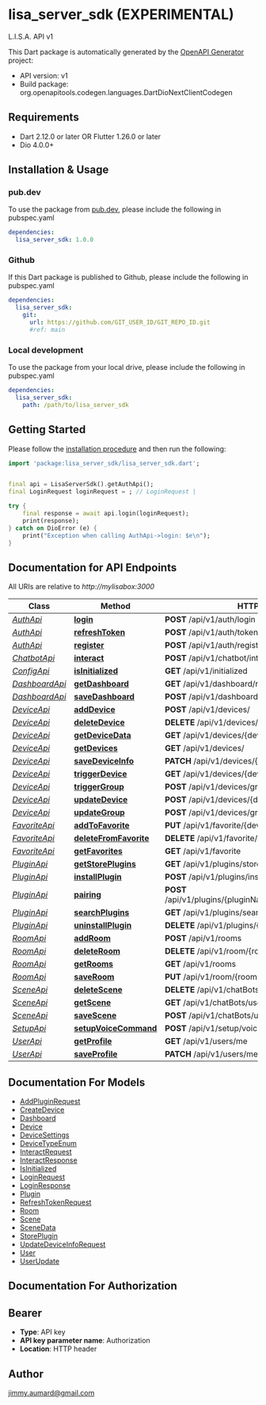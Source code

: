 # lisa_server_sdk (EXPERIMENTAL)
L.I.S.A. API v1

This Dart package is automatically generated by the [OpenAPI Generator](https://openapi-generator.tech) project:

- API version: v1
- Build package: org.openapitools.codegen.languages.DartDioNextClientCodegen

## Requirements

* Dart 2.12.0 or later OR Flutter 1.26.0 or later
* Dio 4.0.0+

## Installation & Usage

### pub.dev
To use the package from [pub.dev](https://pub.dev), please include the following in pubspec.yaml
```yaml
dependencies:
  lisa_server_sdk: 1.0.0
```

### Github
If this Dart package is published to Github, please include the following in pubspec.yaml
```yaml
dependencies:
  lisa_server_sdk:
    git:
      url: https://github.com/GIT_USER_ID/GIT_REPO_ID.git
      #ref: main
```

### Local development
To use the package from your local drive, please include the following in pubspec.yaml
```yaml
dependencies:
  lisa_server_sdk:
    path: /path/to/lisa_server_sdk
```

## Getting Started

Please follow the [installation procedure](#installation--usage) and then run the following:

```dart
import 'package:lisa_server_sdk/lisa_server_sdk.dart';


final api = LisaServerSdk().getAuthApi();
final LoginRequest loginRequest = ; // LoginRequest | 

try {
    final response = await api.login(loginRequest);
    print(response);
} catch on DioError (e) {
    print("Exception when calling AuthApi->login: $e\n");
}

```

## Documentation for API Endpoints

All URIs are relative to *http://mylisabox:3000*

Class | Method | HTTP request | Description
------------ | ------------- | ------------- | -------------
[*AuthApi*](doc/AuthApi.md) | [**login**](doc/AuthApi.md#login) | **POST** /api/v1/auth/login | 
[*AuthApi*](doc/AuthApi.md) | [**refreshToken**](doc/AuthApi.md#refreshtoken) | **POST** /api/v1/auth/token | 
[*AuthApi*](doc/AuthApi.md) | [**register**](doc/AuthApi.md#register) | **POST** /api/v1/auth/register | 
[*ChatbotApi*](doc/ChatbotApi.md) | [**interact**](doc/ChatbotApi.md#interact) | **POST** /api/v1/chatbot/interact | 
[*ConfigApi*](doc/ConfigApi.md) | [**isInitialized**](doc/ConfigApi.md#isinitialized) | **GET** /api/v1/initialized | 
[*DashboardApi*](doc/DashboardApi.md) | [**getDashboard**](doc/DashboardApi.md#getdashboard) | **GET** /api/v1/dashboard/room/{roomId} | 
[*DashboardApi*](doc/DashboardApi.md) | [**saveDashboard**](doc/DashboardApi.md#savedashboard) | **POST** /api/v1/dashboard/room/{roomId} | 
[*DeviceApi*](doc/DeviceApi.md) | [**addDevice**](doc/DeviceApi.md#adddevice) | **POST** /api/v1/devices/ | 
[*DeviceApi*](doc/DeviceApi.md) | [**deleteDevice**](doc/DeviceApi.md#deletedevice) | **DELETE** /api/v1/devices/{deviceId} | 
[*DeviceApi*](doc/DeviceApi.md) | [**getDeviceData**](doc/DeviceApi.md#getdevicedata) | **GET** /api/v1/devices/{deviceId}/data | 
[*DeviceApi*](doc/DeviceApi.md) | [**getDevices**](doc/DeviceApi.md#getdevices) | **GET** /api/v1/devices/ | 
[*DeviceApi*](doc/DeviceApi.md) | [**saveDeviceInfo**](doc/DeviceApi.md#savedeviceinfo) | **PATCH** /api/v1/devices/{deviceId} | 
[*DeviceApi*](doc/DeviceApi.md) | [**triggerDevice**](doc/DeviceApi.md#triggerdevice) | **GET** /api/v1/devices/{deviceId}/trigger | 
[*DeviceApi*](doc/DeviceApi.md) | [**triggerGroup**](doc/DeviceApi.md#triggergroup) | **POST** /api/v1/devices/groups/{deviceType} | 
[*DeviceApi*](doc/DeviceApi.md) | [**updateDevice**](doc/DeviceApi.md#updatedevice) | **POST** /api/v1/devices/{deviceId} | 
[*DeviceApi*](doc/DeviceApi.md) | [**updateGroup**](doc/DeviceApi.md#updategroup) | **POST** /api/v1/devices/groups/{type} | 
[*FavoriteApi*](doc/FavoriteApi.md) | [**addToFavorite**](doc/FavoriteApi.md#addtofavorite) | **PUT** /api/v1/favorite/{deviceId} | 
[*FavoriteApi*](doc/FavoriteApi.md) | [**deleteFromFavorite**](doc/FavoriteApi.md#deletefromfavorite) | **DELETE** /api/v1/favorite/{deviceId} | 
[*FavoriteApi*](doc/FavoriteApi.md) | [**getFavorites**](doc/FavoriteApi.md#getfavorites) | **GET** /api/v1/favorite | 
[*PluginApi*](doc/PluginApi.md) | [**getStorePlugins**](doc/PluginApi.md#getstoreplugins) | **GET** /api/v1/plugins/store | 
[*PluginApi*](doc/PluginApi.md) | [**installPlugin**](doc/PluginApi.md#installplugin) | **POST** /api/v1/plugins/install | 
[*PluginApi*](doc/PluginApi.md) | [**pairing**](doc/PluginApi.md#pairing) | **POST** /api/v1/plugins/{pluginName}/drivers/{driver}/pairing | 
[*PluginApi*](doc/PluginApi.md) | [**searchPlugins**](doc/PluginApi.md#searchplugins) | **GET** /api/v1/plugins/search | 
[*PluginApi*](doc/PluginApi.md) | [**uninstallPlugin**](doc/PluginApi.md#uninstallplugin) | **DELETE** /api/v1/plugins/{pluginName}/uninstall | 
[*RoomApi*](doc/RoomApi.md) | [**addRoom**](doc/RoomApi.md#addroom) | **POST** /api/v1/rooms | 
[*RoomApi*](doc/RoomApi.md) | [**deleteRoom**](doc/RoomApi.md#deleteroom) | **DELETE** /api/v1/room/{roomId} | 
[*RoomApi*](doc/RoomApi.md) | [**getRooms**](doc/RoomApi.md#getrooms) | **GET** /api/v1/rooms | 
[*RoomApi*](doc/RoomApi.md) | [**saveRoom**](doc/RoomApi.md#saveroom) | **PUT** /api/v1/room/{roomId} | 
[*SceneApi*](doc/SceneApi.md) | [**deleteScene**](doc/SceneApi.md#deletescene) | **DELETE** /api/v1/chatBots/userBot/{scene} | 
[*SceneApi*](doc/SceneApi.md) | [**getScene**](doc/SceneApi.md#getscene) | **GET** /api/v1/chatBots/userBot | 
[*SceneApi*](doc/SceneApi.md) | [**saveScene**](doc/SceneApi.md#savescene) | **POST** /api/v1/chatBots/userBot | 
[*SetupApi*](doc/SetupApi.md) | [**setupVoiceCommand**](doc/SetupApi.md#setupvoicecommand) | **POST** /api/v1/setup/voiceCommand | 
[*UserApi*](doc/UserApi.md) | [**getProfile**](doc/UserApi.md#getprofile) | **GET** /api/v1/users/me | 
[*UserApi*](doc/UserApi.md) | [**saveProfile**](doc/UserApi.md#saveprofile) | **PATCH** /api/v1/users/me | 


## Documentation For Models

 - [AddPluginRequest](doc/AddPluginRequest.md)
 - [CreateDevice](doc/CreateDevice.md)
 - [Dashboard](doc/Dashboard.md)
 - [Device](doc/Device.md)
 - [DeviceSettings](doc/DeviceSettings.md)
 - [DeviceTypeEnum](doc/DeviceTypeEnum.md)
 - [InteractRequest](doc/InteractRequest.md)
 - [InteractResponse](doc/InteractResponse.md)
 - [IsInitialized](doc/IsInitialized.md)
 - [LoginRequest](doc/LoginRequest.md)
 - [LoginResponse](doc/LoginResponse.md)
 - [Plugin](doc/Plugin.md)
 - [RefreshTokenRequest](doc/RefreshTokenRequest.md)
 - [Room](doc/Room.md)
 - [Scene](doc/Scene.md)
 - [SceneData](doc/SceneData.md)
 - [StorePlugin](doc/StorePlugin.md)
 - [UpdateDeviceInfoRequest](doc/UpdateDeviceInfoRequest.md)
 - [User](doc/User.md)
 - [UserUpdate](doc/UserUpdate.md)


## Documentation For Authorization


## Bearer

- **Type**: API key
- **API key parameter name**: Authorization
- **Location**: HTTP header


## Author

jimmy.aumard@gmail.com



